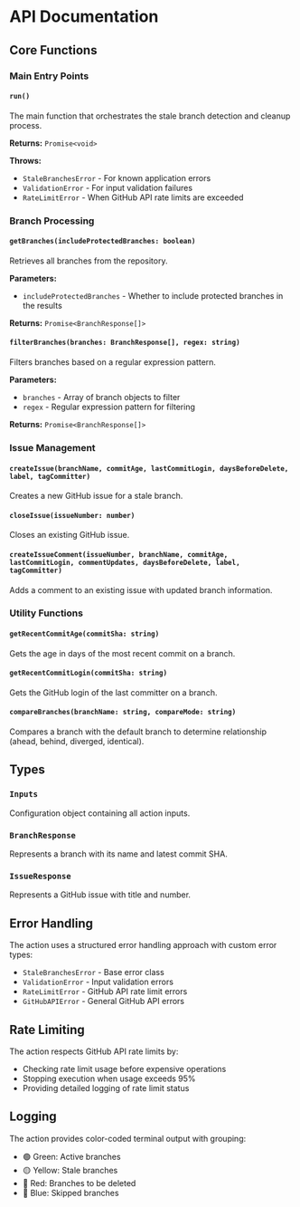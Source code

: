 # API Documentation

## Core Functions

### Main Entry Points

#### `run()`
The main function that orchestrates the stale branch detection and cleanup process.

**Returns:** `Promise<void>`

**Throws:** 
- `StaleBranchesError` - For known application errors
- `ValidationError` - For input validation failures
- `RateLimitError` - When GitHub API rate limits are exceeded

### Branch Processing

#### `getBranches(includeProtectedBranches: boolean)`
Retrieves all branches from the repository.

**Parameters:**
- `includeProtectedBranches` - Whether to include protected branches in the results

**Returns:** `Promise<BranchResponse[]>`

#### `filterBranches(branches: BranchResponse[], regex: string)`
Filters branches based on a regular expression pattern.

**Parameters:**
- `branches` - Array of branch objects to filter
- `regex` - Regular expression pattern for filtering

**Returns:** `Promise<BranchResponse[]>`

### Issue Management

#### `createIssue(branchName, commitAge, lastCommitLogin, daysBeforeDelete, label, tagCommitter)`
Creates a new GitHub issue for a stale branch.

#### `closeIssue(issueNumber: number)`
Closes an existing GitHub issue.

#### `createIssueComment(issueNumber, branchName, commitAge, lastCommitLogin, commentUpdates, daysBeforeDelete, label, tagCommitter)`
Adds a comment to an existing issue with updated branch information.

### Utility Functions

#### `getRecentCommitAge(commitSha: string)`
Gets the age in days of the most recent commit on a branch.

#### `getRecentCommitLogin(commitSha: string)`
Gets the GitHub login of the last committer on a branch.

#### `compareBranches(branchName: string, compareMode: string)`
Compares a branch with the default branch to determine relationship (ahead, behind, diverged, identical).

## Types

### `Inputs`
Configuration object containing all action inputs.

### `BranchResponse`
Represents a branch with its name and latest commit SHA.

### `IssueResponse`
Represents a GitHub issue with title and number.

## Error Handling

The action uses a structured error handling approach with custom error types:

- `StaleBranchesError` - Base error class
- `ValidationError` - Input validation errors
- `RateLimitError` - GitHub API rate limit errors
- `GitHubAPIError` - General GitHub API errors

## Rate Limiting

The action respects GitHub API rate limits by:
- Checking rate limit usage before expensive operations
- Stopping execution when usage exceeds 95%
- Providing detailed logging of rate limit status

## Logging

The action provides color-coded terminal output with grouping:
- 🟢 Green: Active branches
- 🟡 Yellow: Stale branches
- 🔴 Red: Branches to be deleted
- 🔵 Blue: Skipped branches
